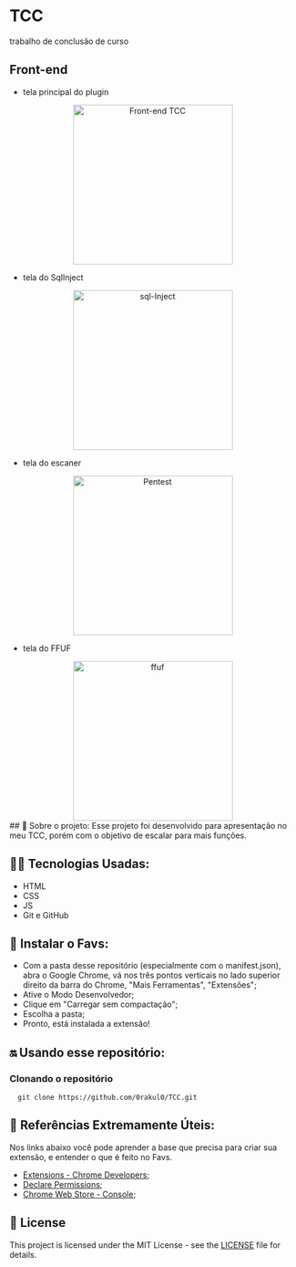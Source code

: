 # TCC
trabalho de conclusão de curso

## Front-end
- tela principal do plugin

<div align="center">
<img src="https://i.ibb.co/Jn6sF5j/index.png" alt="Front-end TCC" style="width: 280px;">
</div>

- tela do SqlInject
<div align="center">
<img src="https://i.ibb.co/BKGYPg7/sql-Inject.png" alt="sql-Inject" style="width: 280px;">
</div>

- tela do escaner 
<div align="center">
<img src="https://i.ibb.co/FVWsr2F/Front-end-TCC.png" alt="Pentest" style="width: 280px;">
</div>

- tela do FFUF
<div align="center">
<img src="https://i.ibb.co/gJCNHVg/ffuf.png" alt="ffuf" style="width: 280px;">
</div>
## 📃 Sobre o projeto:
Esse projeto foi desenvolvido para apresentação no meu TCC, porém com o objetivo de escalar para mais funções.


## 👩‍💻 Tecnologias Usadas:
- HTML
- CSS
- JS
- Git e GitHub


## 📲 Instalar o Favs:
- Com a pasta desse repositório (especialmente com o manifest.json), abra o Google Chrome, vá nos três pontos verticais no lado superior direito da barra do Chrome, "Mais Ferramentas", "Extensões"; 
- Ative o Modo Desenvolvedor;
- Clique em "Carregar sem compactação";
- Escolha a pasta;
- Pronto, está instalada a extensão!


## 🔛 Usando esse repositório:
### Clonando o repositório
```
  git clone https://github.com/0rakul0/TCC.git
```

## 🔗 Referências Extremamente Úteis:
Nos links abaixo você pode aprender a base que precisa para criar sua extensão, e entender o que é feito no Favs.
- [Extensions - Chrome Developers](https://developer.chrome.com/docs/extensions/);
- [Declare Permissions](https://developer.chrome.com/docs/extensions/mv3/declare_permissions/);
- [Chrome Web Store - Console](https://chrome.google.com/webstore/devconsole/register?hl=pt-BR);


## 📜 License
This project is licensed under the MIT License - see the [LICENSE](https://github.com/warleys14/S-Compras/blob/master/LICENSE) file for details.
